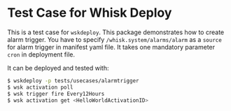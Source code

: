 # Test Case for Whisk Deploy

This is a test case for `wskdeploy`. This package demonstrates how to create alarm trigger. You have to specify `/whisk.system/alarms/alarm` as a `source` for alarm trigger in manifest yaml file. It takes one mandatory parameter `cron` in deployment file.

It can be deployed and tested with:

```bash
$ wskdeploy -p tests/usecases/alarmtrigger
$ wsk activation poll
$ wsk trigger fire Every12Hours
$ wsk activation get <HelloWorldActivationID>
```
